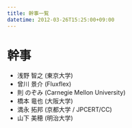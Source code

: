 ```yaml
---
title: 幹事一覧
datetime: 2012-03-26T15:25:00+09:00
---
```


# 幹事

-   浅野 智之 (東京大学)
-   曾川 景介 (Fluxflex)
-   則 のぞみ (Carnegie Mellon University)
-   橋本 竜也 (大阪大学)
-   満永 拓邦 (京都大学 / JPCERT/CC)
-   山下 美穂 (明治大学)
